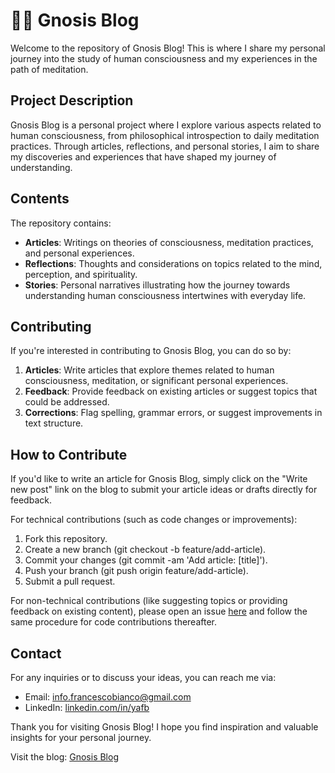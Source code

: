 # 🧘‍♂️ Gnosis Blog

Welcome to the repository of Gnosis Blog! This is where I share my personal journey into the study of human consciousness and my experiences in the path of meditation.

## Project Description

Gnosis Blog is a personal project where I explore various aspects related to human consciousness, from philosophical introspection to daily meditation practices. Through articles, reflections, and personal stories, I aim to share my discoveries and experiences that have shaped my journey of understanding.

## Contents

The repository contains:

- **Articles**: Writings on theories of consciousness, meditation practices, and personal experiences.
- **Reflections**: Thoughts and considerations on topics related to the mind, perception, and spirituality.
- **Stories**: Personal narratives illustrating how the journey towards understanding human consciousness intertwines with everyday life.

## Contributing

If you're interested in contributing to Gnosis Blog, you can do so by:

1. **Articles**: Write articles that explore themes related to human consciousness, meditation, or significant personal experiences.
2. **Feedback**: Provide feedback on existing articles or suggest topics that could be addressed.
3. **Corrections**: Flag spelling, grammar errors, or suggest improvements in text structure.


## How to Contribute

If you'd like to write an article for Gnosis Blog, simply click on the "Write new post" link on the blog to submit your article ideas or drafts directly for feedback.

For technical contributions (such as code changes or improvements):

1. Fork this repository.
2. Create a new branch (git checkout -b feature/add-article).
3. Commit your changes (git commit -am 'Add article: [title]').
4. Push your branch (git push origin feature/add-article).
5. Submit a pull request.

For non-technical contributions (like suggesting topics or providing feedback on existing content), please open an issue [here](https://github.com/francescobianco/gnosis.yafb.net/issues) and follow the same procedure for code contributions thereafter.

## Contact

For any inquiries or to discuss your ideas, you can reach me via:

- Email: [info.francescobianco@gmail.com](mailto:info.francescobianco@gmail.com)
- LinkedIn: [linkedin.com/in/yafb](https://www.linkedin.com/in/yafb)

Thank you for visiting Gnosis Blog! I hope you find inspiration and valuable insights for your personal journey.

Visit the blog: [Gnosis Blog](https://gnosis.yafb.net)
